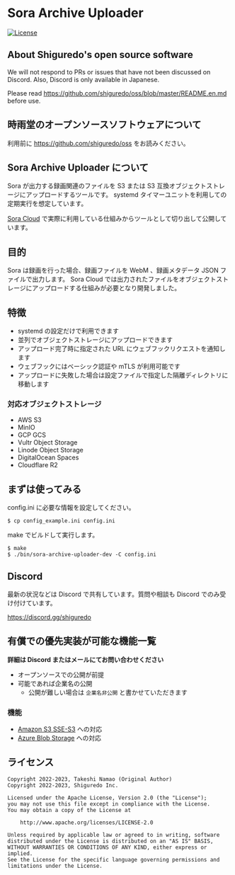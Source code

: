 # Sora Archive Uploader

<!-- [![GitHub tag (latest SemVer)](https://img.shields.io/github/tag/shiguredo/sora-archive-uploader.svg)](https://github.com/shiguredo/sora-archive-uploader) -->

[![License](https://img.shields.io/badge/License-Apache%202.0-blue.svg)](https://opensource.org/licenses/Apache-2.0)

<!-- [![Actions Status](https://github.com/shiguredo/sora-archive-uploader/actions/workflows/ci.yml/badge.svg?branch=develop)](https://github.com/shiguredo/sora_exporter/actions/workflows/ci.yml) -->

## About Shiguredo's open source software

We will not respond to PRs or issues that have not been discussed on Discord. Also, Discord is only available in Japanese.

Please read https://github.com/shiguredo/oss/blob/master/README.en.md before use.

## 時雨堂のオープンソースソフトウェアについて

利用前に https://github.com/shiguredo/oss をお読みください。

## Sora Archive Uploader について

Sora が出力する録画関連のファイルを S3 または S3 互換オブジェクトストレージにアップロードするツールです。
systemd タイマーユニットを利用しての定期実行を想定しています。

[Sora Cloud](https://sora-cloud.shiguredo.jp/) で実際に利用している仕組みからツールとして切り出して公開しています。

## 目的

Sora は録画を行った場合、録画ファイルを WebM 、録画メタデータ JSON ファイルで出力します。
Sora Cloud では出力されたファイルをオブジェクトストレージにアップロードする仕組みが必要となり開発しました。

## 特徴

- systemd の設定だけで利用できます
- 並列でオブジェクトストレージにアップロードできます
- アップロード完了時に指定された URL にウェブフックリクエストを通知します
- ウェブフックにはベーシック認証や mTLS が利用可能です
- アップロードに失敗した場合は設定ファイルで指定した隔離ディレクトリに移動します

### 対応オブジェクトストレージ

- AWS S3
- MinIO
- GCP GCS
- Vultr Object Storage
- Linode Object Storage
- DigitalOcean Spaces
- Cloudflare R2

## まずは使ってみる

config.ini に必要な情報を設定してください。

```console
$ cp config_example.ini config.ini
```

make でビルドして実行します。

```console
$ make
$ ./bin/sora-archive-uploader-dev -C config.ini
```

## Discord

最新の状況などは Discord で共有しています。質問や相談も Discord でのみ受け付けています。

https://discord.gg/shiguredo

## 有償での優先実装が可能な機能一覧

**詳細は Discord またはメールにてお問い合わせください**

- オープンソースでの公開が前提
- 可能であれば企業名の公開
  - 公開が難しい場合は `企業名非公開` と書かせていただきます

### 機能

- [Amazon S3 SSE-S3](https://docs.aws.amazon.com/ja_jp/AmazonS3/latest/userguide/UsingServerSideEncryption.html) への対応
- [Azure Blob Storage](https://azure.microsoft.com/ja-jp/products/storage/blobs/) への対応

## ライセンス

```
Copyright 2022-2023, Takeshi Namao (Original Author)
Copyright 2022-2023, Shiguredo Inc.

Licensed under the Apache License, Version 2.0 (the "License");
you may not use this file except in compliance with the License.
You may obtain a copy of the License at

    http://www.apache.org/licenses/LICENSE-2.0

Unless required by applicable law or agreed to in writing, software
distributed under the License is distributed on an "AS IS" BASIS,
WITHOUT WARRANTIES OR CONDITIONS OF ANY KIND, either express or implied.
See the License for the specific language governing permissions and
limitations under the License.
```
